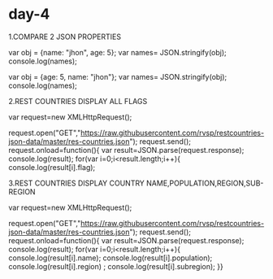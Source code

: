 # day-4
1.COMPARE 2 JSON PROPERTIES

var obj = {name: "jhon", age: 5}; var names= JSON.stringify(obj); console.log(names);

var obj = {age: 5, name: "jhon"}; var names= JSON.stringify(obj); console.log(names);

2.REST COUNTRIES DISPLAY ALL FLAGS

var request=new XMLHttpRequest();

request.open("GET","https://raw.githubusercontent.com/rvsp/restcountries-json-data/master/res-countries.json"); 
request.send();
request.onload=function(){
var result=JSON.parse(request.response); 
console.log(result); 
for(var i=0;i<result.length;i++){
console.log(result[i].flag);

3.REST COUNTRIES DISPLAY COUNTRY NAME,POPULATION,REGION,SUB-REGION

var request=new XMLHttpRequest();

request.open("GET","https://raw.githubusercontent.com/rvsp/restcountries-json-data/master/res-countries.json");
request.send(); 
request.onload=function(){ 
var result=JSON.parse(request.response);
console.log(result);
for(var i=0;i<result.length;i++){ 
console.log(result[i].name); 
console.log(result[i].population);
console.log(result[i].region)
; console.log(result[i].subregion);
}}
